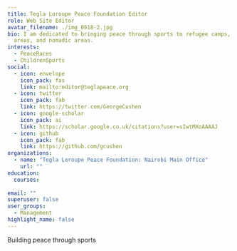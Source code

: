 ```yaml
---
title: Tegla Loroupe Peace Foundation Editor
role: Web Site Editor
avatar_filename: ./img_0918-2.jpg
bio: I am dedicated to bringing peace through sports to refugee camps, conflict
  areas, and nomadic areas.
interests:
  - PeaceRaces
  - ChildrenSports
social:
  - icon: envelope
    icon_pack: fas
    link: mailto:editor@teglapeace.org
  - icon: twitter
    icon_pack: fab
    link: https://twitter.com/GeorgeCushen
  - icon: google-scholar
    icon_pack: ai
    link: https://scholar.google.co.uk/citations?user=sIwtMXoAAAAJ
  - icon: github
    icon_pack: fab
    link: https://github.com/gcushen
organizations:
  - name: "Tegla Loroupe Peace Foundation: Nairobi Main Office"
    url: ""
education:
  courses:
    
email: ""
superuser: false
user_groups:
  - Management
highlight_name: false
---
```



Building peace through sports